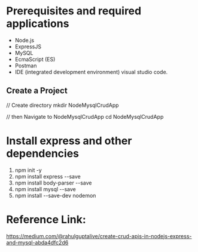 # Prerequisites and required applications
* Node.js
* ExpressJS
* MySQL
* EcmaScript (ES)
* Postman
* IDE (integrated development environment) visual studio code.

## Create a Project

// Create directory
mkdir NodeMysqlCrudApp

// then Navigate to NodeMysqlCrudApp
cd NodeMysqlCrudApp

# Install express and other dependencies

1. npm init -y
2. npm install express --save
3. npm install body-parser --save
4. npm install mysql --save
5. npm install --save-dev nodemon

# Reference Link:
https://medium.com/@rahulguptalive/create-crud-apis-in-nodejs-express-and-mysql-abda4dfc2d6